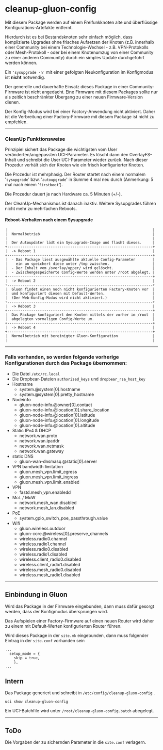 # cleanup-gluon-config

Mit diesem Package werden auf einem Freifunkknoten alte und überflüssige Konfigurations-Artefakte entfernt. 

Hierdurch ist es bei Bestandsknoten sehr einfach möglich, dass komplizierte Upgrades ohne frisches Aufsetzen der Knoten (z.B. innerhalb einer Community bei einem Technologie-Wechsel - z.B. VPN-Protokolls oder Mesh-Protokoll - oder bei einem Knotenumzug von einer Community zu einer anderen Community) durch ein simples Update durchgeführt werden können.

Ein `'sysupgrade -n'` mit einer gefolgten Neukonfiguration im Konfigmodus ist **nicht** notwendig.

Der generelle und dauerhafte Einsatz dieses Package in einer Community-Firmware ist nicht angedacht. Eine Firmware mit diesem Packages sollte nur als zeitlich beschränkter Übergang zu einer neuen Firmware-Version dienen. 

Der Konfig-Modus wird bei einer Factory-Anwendung nicht aktiviert. Daher ist die Verbreitung einer Factory-Firmware mit diesem Package ist nicht zu empfehlen. 

---

### CleanUp Funktionsweise

Prinzipiel sichert das Package die wichtigsten vom User veränderten/angepassten UCI-Parameter. Es löscht dann den OverlayFS-Inhalt und schreibt die User UCI-Parameter wieder zurück. Nach dieser Prozedur verhält sich der Knoten wie ein frisch konfigurierter Knoten.

Die Prozedur ist mehrphasig. Der Router startet nach einem normalem '`sysupgrade`' bzw. '`autoupgrade`' in Summe 4 mal neu durch (Anmerkung: 5 mal nach einem '`firstboot`').  

Die Prozedur dauert je nach Hardware ca. 5 Minuten (+/-).

Der CleanUp-Mechanismus ist danach inaktiv. Weitere Sysupgrades führen nicht mehr zu mehrfachen Reboots. 

#### Reboot-Verhalten nach einem Sysupgrade

```
|                                                                   |
|  Normalbetrieb                                                    |
|                                                                   |
|  Der Autoupdater lädt ein Sysupgrade-Image und flasht dieses.     |
+-------------------------------------------------------------------+
|  -> Reboot 1                                                      |
+-------------------------------------------------------------------+
|  - Das Package liest ausgewählte aktuelle Config-Parameter        |
|    ein un speichert diese unter /tmp zwischen.                    |
|  - Der Inhalt vom /overlay/upper/ wird gelöscht.                  |
|  - Zwischengespeicherte Config-Werte werden unter /root abgelegt. |
+-------------------------------------------------------------------+
|  -> Reboot 2                                                      |
+-------------------------------------------------------------------+
|  Gluon findet einen noch nicht konfigurierten Factory-Knoten vor  |
|  und konfiguriert diesen mit Default-Werten.                      |
|  (Der Web-Konfig-Modus wird nicht aktiviert.)                     |
+-------------------------------------------------------------------+
|  -> Reboot 3                                                      |
+-------------------------------------------------------------------+
|  Das Package konfiguriert den Knoten mittels der vorher in /root  |
|  abgelegten vormaligen Config-Werte um.                           |
+-------------------------------------------------------------------+
|  -> Reboot 4                                                      |
+-------------------------------------------------------------------+
|  Normalbetrieb mit bereinigter Gluon-Konfiguration                |
|                                                                   |
```

---

### Falls vorhanden, so werden folgende vorherige Konfigurationen durch das Package übernommen:
  
  - Die Datei `/etc/rc.local`
  - Die Dropbear-Dateien `authorized_keys` und `dropbear_rsa_host_key`
  - Hostname
    - system.@system[0].hostname
    - system.@system[0].pretty_hostname
  - Nodeinfo
    - gluon-node-info.@owner[0].contact
    - gluon-node-info.@location[0].share_location
    - gluon-node-info.@location[0].latitude
    - gluon-node-info.@location[0].longitude
    - gluon-node-info.@location[0].altitude
  - Static IPv4 & DHCP
    - network.wan.proto
    - network.wan.ipaddr
    - network.wan.netmask
    - network.wan.gateway
  - static DNS
    - gluon-wan-dnsmasq.@static[0].server
  - VPN bandwidth limitation
    - gluon.mesh_vpn.limit_egress
    - gluon.mesh_vpn.limit_ingress
    - gluon.mesh_vpn.limit_enabled
  - VPN
    - fastd.mesh_vpn.enabledd
  - MoL / MoW
    - network.mesh_wan.disabled
    - network.mesh_lan.disabled
  - PoE
    - system.gpio_switch_poe_passthrough.value
  - Wifi
    - gluon.wireless.outdoor
    - gluon-core.@wireless[0].preserve_channels
    - wireless.radio0.channel
    - wireless.radio1.channel
    - wireless.radio0.disabled
    - wireless.radio1.disabled
    - wireless.client_radio0.disabled
    - wireless.client_radio1.disabled
    - wireless.mesh_radio0.disabled
    - wireless.mesh_radio1.disabled

---

## Einbindung in Gluon
Wird das Package in der Firmware eingebunden, dann muss dafür gesorgt werden, dass der Konfigmodus übersprungen wird. 

Das Aufspielen einer Factory-Firmware auf einen neuen Router wird daher zu einem mit Default-Werten konfigurierten Router führen. 

Wird dieses Package in der `site.mk` eingebunden, dann muss folgender Eintrag in der `site.conf` vorhanden sein

```
...
  setup_mode = {
    skip = true,
    },
...
```

## Intern
Das Package generiert und schreibt in `/etc/config/cleanup-gluon-config` .

```
uci show cleanup-gluon-config 
```

Ein UCI-Batchfile wird unter `/root/cleanup-gluon-config.batch` abegelegt.

---

## ToDo
Die Vorgaben der zu sichernden Parameter in die `site.conf` verlagern.
